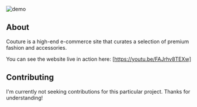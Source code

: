 ![demo](https://media.discordapp.net/attachments/1106206570091663410/1163612175244460122/demo.png?ex=65403549&is=652dc049&hm=633b82b267ad8447d48fedc588c1e763ed9c48d7991809a506eba62fb61cad1d&=&width=954&height=528)

## About

Couture is a high-end e-commerce site that curates a selection of premium fashion and accessories.

You can see the website live in action here: [https://youtu.be/FAJrhv8TEXw]

## Contributing

I'm currently not seeking contributions for this particular project. Thanks for understanding!
